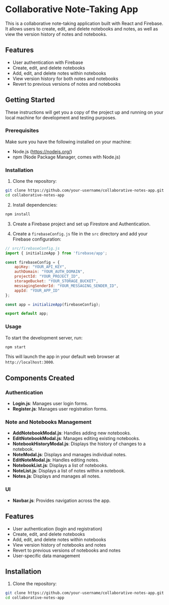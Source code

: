 # Collaborative Note-Taking App

This is a collaborative note-taking application built with React and Firebase. It allows users to create, edit, and delete notebooks and notes, as well as view the version history of notes and notebooks.

## Features

- User authentication with Firebase
- Create, edit, and delete notebooks
- Add, edit, and delete notes within notebooks
- View version history for both notes and notebooks
- Revert to previous versions of notes and notebooks

## Getting Started

These instructions will get you a copy of the project up and running on your local machine for development and testing purposes.

### Prerequisites

Make sure you have the following installed on your machine:

- Node.js (https://nodejs.org/)
- npm (Node Package Manager, comes with Node.js)

### Installation

1. Clone the repository:

```bash
git clone https://github.com/your-username/collaborative-notes-app.git
cd collaborative-notes-app
```

2. Install dependencies:

```bash
npm install
```

3. Create a Firebase project and set up Firestore and Authentication.

4. Create a `firebaseConfig.js` file in the `src` directory and add your Firebase configuration:

```javascript
// src/firebaseConfig.js
import { initializeApp } from 'firebase/app';

const firebaseConfig = {
    apiKey: "YOUR_API_KEY",
    authDomain: "YOUR_AUTH_DOMAIN",
    projectId: "YOUR_PROJECT_ID",
    storageBucket: "YOUR_STORAGE_BUCKET",
    messagingSenderId: "YOUR_MESSAGING_SENDER_ID",
    appId: "YOUR_APP_ID"
};

const app = initializeApp(firebaseConfig);

export default app;
```

### Usage

To start the development server, run:

```bash
npm start
```

This will launch the app in your default web browser at `http://localhost:3000`.

## Components Created

### Authentication

- **Login.js**: Manages user login forms.
- **Register.js**: Manages user registration forms.

### Note and Notebooks Management

- **AddNotebookModal.js**: Handles adding new notebooks.
- **EditNotebookModal.js**: Manages editing existing notebooks.
- **NotebookHistoryModal.js**: Displays the history of changes to a notebook.
- **NoteModal.js**: Displays and manages individual notes.
- **EditNoteModal.js**: Handles editing notes.
- **NotebookList.js**: Displays a list of notebooks.
- **NoteList.js**: Displays a list of notes within a notebook.
- **Notes.js**: Displays and manages all notes.

### UI

- **Navbar.js**: Provides navigation across the app.

## Features

- User authentication (login and registration)
- Create, edit, and delete notebooks
- Add, edit, and delete notes within notebooks
- View version history of notebooks and notes
- Revert to previous versions of notebooks and notes
- User-specific data management

## Installation

1. Clone the repository:

```sh
git clone https://github.com/your-username/collaborative-notes-app.git
cd collaborative-notes-app